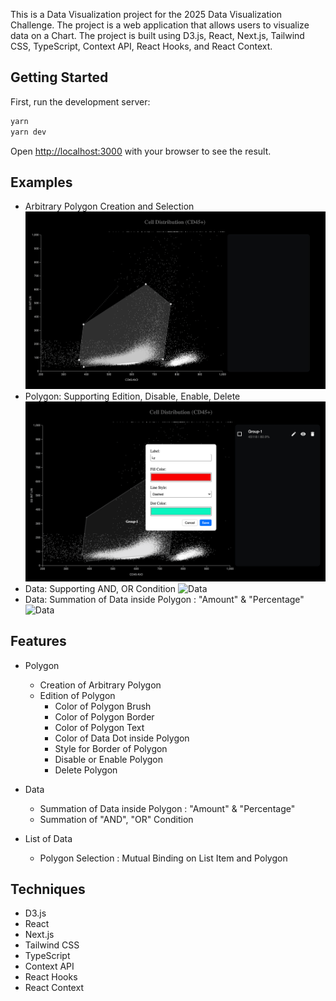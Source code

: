 
This is a  Data Visualization project for the 2025 Data Visualization Challenge. The project is a web application that allows users to visualize data on a Chart. The project is built using D3.js, React, Next.js, Tailwind CSS, TypeScript, Context API, React Hooks, and React Context. 


## Getting Started

First, run the development server:

```bash
yarn
yarn dev
```

Open [http://localhost:3000](http://localhost:3000) with your browser to see the result.


## Examples
- Arbitrary Polygon Creation and Selection
  ![Creation](./public/readMe/create.gif "Creation Example")
- Polygon: Supporting Edition, Disable, Enable, Delete
  ![Edition](./public/readMe/edit.gif "Edition Example")
- Data: Supporting AND, OR Condition
  ![Data](./public/readMe/data.gif "Data Example")
- Data: Summation of Data inside Polygon : "Amount" & "Percentage"
  ![Data](./public/readMe/selection_summarygif "Data Example")

## Features
- Polygon
  - Creation of Arbitrary Polygon
  - Edition of Polygon
    - Color of Polygon Brush
    - Color of Polygon Border
    - Color of Polygon Text
    - Color of Data Dot inside Polygon
    - Style for Border of Polygon
    - Disable or Enable Polygon
    - Delete Polygon
- Data 
  - Summation of Data inside Polygon : "Amount" & "Percentage"
  - Summation of "AND", "OR" Condition

- List of Data
  - Polygon Selection : Mutual Binding on List Item and Polygon

## Techniques
- D3.js
- React
- Next.js 
- Tailwind CSS
- TypeScript
- Context API
- React Hooks
- React Context



